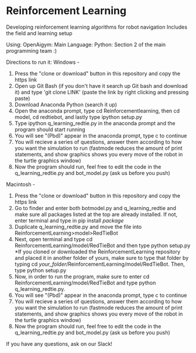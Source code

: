 # Reinforcement Learning

Developing reinforcement learning algorithms for robot navigation
Includes the field and learning setup

Using: OpenAigym:
Main Language: Python:
Section 2 of the main programming team :)

Directions to run it: 
Windows - 
1) Press the "clone or download" button in this repository and copy the https link
2) Open up Git Bash (if you don't have it search up Git bash and download it) and type 'git clone LINK' (paste the link by right clicking and pressing paste)
3) Download Anaconda Python (search it up)
4) Open the anaconda prompt, type cd Reinforcementlearning, then cd model, cd redtiebot, and lastly type ipython setup.py
5) Type ipython q_learning_redtie.py in the anaconda prompt and the program should start running
6) You will see "(Pbd)" appear in the anaconda prompt, type c to continue
7) You will recieve a series of questions, answer them according to how you want the simulation to run (fastmode reduces the amount of print statements, and show graphics shows you every move of the robot in the turtle graphics window)
8) Now the program should run, feel free to edit the code in the q_learning_redtie.py and bot_model.py (ask us before you push)

Macintosh - 
1) Press the "clone or download" button in this repository and copy the https link
2) Go to finder and enter both botmodel.py and q_learning_redtie and make sure all packages listed at the top are already installed. If not, enter terminal and type in pip install *package*
3) Duplicate q_learning_redtie.py and move the file into ReinforcementLearning>model>RedTieBot
4) Next, open terminal and type cd ReinforcementLearning/model/RedTieBot and then type python setup.py
  *If you cloned or downloaded the ReinforcementLearning repository and placed it in another folder of yours, make sure to    type that folder by typing cd *your_folder*/ReinforcementLearning/model/RedTieBot. Then, type python setup.py
5) Now, in order to run the program, make sure to enter cd ReinforcementLearning/model/RedTieBot and type python q_learning_redtie.py.
6) You will see "(Pbd)" appear in the anaconda prompt, type c to continue
7) You will recieve a series of questions, answer them according to how you want the simulation to run (fastmode reduces the amount of print statements, and show graphics shows you every move of the robot in the turtle graphics window)
8) Now the program should run, feel free to edit the code in the q_learning_redtie.py and bot_model.py (ask us before you push)

If you have any questions, ask on our Slack!
